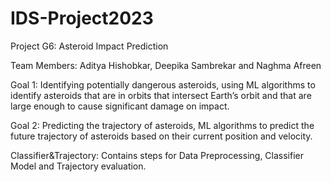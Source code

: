 # IDS-Project2023

Project G6: Asteroid Impact Prediction

Team Members: Aditya Hishobkar, Deepika Sambrekar and Naghma Afreen

Goal 1: Identifying potentially dangerous asteroids, using ML algorithms to identify asteroids that are in orbits that intersect Earth’s orbit and that are large enough to cause significant damage on impact.

Goal 2: Predicting the trajectory of asteroids, ML algorithms to predict the future trajectory of asteroids based on their current position and velocity.


Classifier&Trajectory: Contains steps for Data Preprocessing, Classifier Model and Trajectory evaluation.

